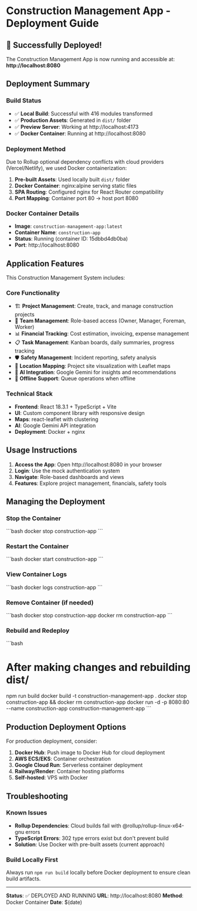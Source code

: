 # Construction Management App - Deployment Guide

## 🎉 Successfully Deployed!

The Construction Management App is now running and accessible at:
**http://localhost:8080**

## Deployment Summary

### Build Status
- ✅ **Local Build**: Successful with 416 modules transformed
- ✅ **Production Assets**: Generated in `dist/` folder  
- ✅ **Preview Server**: Working at http://localhost:4173
- ✅ **Docker Container**: Running at http://localhost:8080

### Deployment Method
Due to Rollup optional dependency conflicts with cloud providers (Vercel/Netlify), we used Docker containerization:

1. **Pre-built Assets**: Used locally built `dist/` folder
2. **Docker Container**: nginx:alpine serving static files
3. **SPA Routing**: Configured nginx for React Router compatibility
4. **Port Mapping**: Container port 80 → host port 8080

### Docker Container Details
- **Image**: `construction-management-app:latest`
- **Container Name**: `construction-app`
- **Status**: Running (container ID: 15dbbd4db0ba)
- **Port**: http://localhost:8080

## Application Features

This Construction Management System includes:

### Core Functionality
- 🏗️ **Project Management**: Create, track, and manage construction projects
- 👥 **Team Management**: Role-based access (Owner, Manager, Foreman, Worker)
- 📊 **Financial Tracking**: Cost estimation, invoicing, expense management
- 📋 **Task Management**: Kanban boards, daily summaries, progress tracking
- 🛡️ **Safety Management**: Incident reporting, safety analysis
- 📍 **Location Mapping**: Project site visualization with Leaflet maps
- 🤖 **AI Integration**: Google Gemini for insights and recommendations
- 📱 **Offline Support**: Queue operations when offline

### Technical Stack
- **Frontend**: React 18.3.1 + TypeScript + Vite
- **UI**: Custom component library with responsive design
- **Maps**: react-leaflet with clustering
- **AI**: Google Gemini API integration
- **Deployment**: Docker + nginx

## Usage Instructions

1. **Access the App**: Open http://localhost:8080 in your browser
2. **Login**: Use the mock authentication system
3. **Navigate**: Role-based dashboards and views
4. **Features**: Explore project management, financials, safety tools

## Managing the Deployment

### Stop the Container
\`\`\`bash
docker stop construction-app
\`\`\`

### Restart the Container
\`\`\`bash
docker start construction-app
\`\`\`

### View Container Logs
\`\`\`bash
docker logs construction-app
\`\`\`

### Remove Container (if needed)
\`\`\`bash
docker stop construction-app
docker rm construction-app
\`\`\`

### Rebuild and Redeploy
\`\`\`bash
# After making changes and rebuilding dist/
npm run build
docker build -t construction-management-app .
docker stop construction-app && docker rm construction-app
docker run -d -p 8080:80 --name construction-app construction-management-app
\`\`\`

## Production Deployment Options

For production deployment, consider:

1. **Docker Hub**: Push image to Docker Hub for cloud deployment
2. **AWS ECS/EKS**: Container orchestration
3. **Google Cloud Run**: Serverless container deployment
4. **Railway/Render**: Container hosting platforms
5. **Self-hosted**: VPS with Docker

## Troubleshooting

### Known Issues
- **Rollup Dependencies**: Cloud builds fail with @rollup/rollup-linux-x64-gnu errors
- **TypeScript Errors**: 302 type errors exist but don't prevent build
- **Solution**: Use Docker with pre-built assets (current approach)

### Build Locally First
Always run `npm run build` locally before Docker deployment to ensure clean build artifacts.

---

**Status**: ✅ DEPLOYED AND RUNNING
**URL**: http://localhost:8080
**Method**: Docker Container
**Date**: $(date)